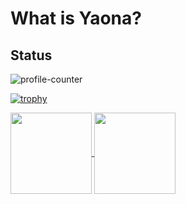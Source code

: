 # What is Yaona?

## Status

![profile-counter](https://komarev.com/ghpvc/?username=yaona807&color=grey)

[![trophy](https://github-profile-trophy.vercel.app/?username=yaona807&theme=gruvbox&title=Joined2020,Commit,PullRequest,Repositories,Issues)](https://github.com/ryo-ma/github-profile-trophy)

<a href="https://github.com/anuraghazra/convoychat">
  <img align="center" src="https://github-readme-stats.vercel.app/api?username=yaona807&show_icons=true&theme=gruvbox", height="130px" />
</a>

<a href="https://github.com/anuraghazra/github-readme-stats">
  <img align="center" src="https://github-readme-stats.vercel.app/api/top-langs/?username=yaona807&layout=compact&theme=gruvbox", height="130px"/>
</a>
